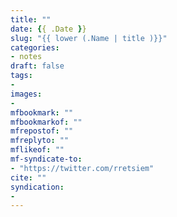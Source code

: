 ```yaml
---
title: ""
date: {{ .Date }}
slug: "{{ lower (.Name | title )}}"
categories:
- notes
draft: false
tags:
-
images:
-
mfbookmark: ""
mfbookmarkof: ""
mfrepostof: ""
mfreplyto: ""
mflikeof: ""
mf-syndicate-to:
- "https://twitter.com/rretsiem"
cite: ""
syndication:
-
---
```

